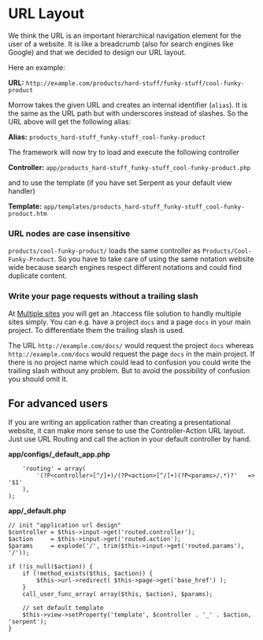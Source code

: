 URL Layout
==========

We think the URL is an important hierarchical navigation element for the user of a website.
It is like a breadcrumb (also for search engines like Google) and that we decided to design our URL layout.

Here an example:

**URL:** `http://example.com/products/hard-stuff/funky-stuff/cool-funky-product`

Morrow takes the given URL and creates an internal identifier (`alias`).
It is the same as the URL path but with underscores instead of slashes. So the URL above will get the following alias:

**Alias:** `products_hard-stuff_funky-stuff_cool-funky-product`

The framework will now try to load and execute the following controller

**Controller:** `app/products_hard-stuff_funky-stuff_cool-funky-product.php`

and to use the template (if you have set Serpent as your default view handler)

**Template:** `app/templates/products_hard-stuff_funky-stuff_cool-funky-product.htm`


### URL nodes are case insensitive

`products/cool-funky-product/` loads the same controller as `Products/Cool-Funky-Product`.
So you have to take care of using the same notation website wide because search engines respect different notations and could find duplicate content.


### Write your page requests without a trailing slash

At [Multiple sites](page/multiplesites) you will get an .htaccess file solution to handly multiple sites simply. You can e.g. have a project `docs` and a page `docs` in your main project.
To differentiate them the trailing slash is used.

The URL `http://example.com/docs/` would request the project `docs` whereas `http://example.com/docs` would request the page `docs` in the main project.
If there is no project name which could lead to confusion you could write the trailing slash without any problem. But to avoid the possibility of confusion you should omit it.


For advanced users
------------------

If you are writing an application rather than creating a presentational website, it can make more sense to use the Controller-Action URL layout.
Just use URL Routing and call the action in your default controller by hand.

**app/configs/\_default\_app.php**
~~~{.php}
	'routing' = array(
		'(?P<controller>[^/]+)/(?P<action>[^/]+)(?P<params>/.*)?'	=> '$1'
	),
);
~~~

**app/\_default.php**
~~~{.php}
// init "application url design"
$controller = $this->input->get('routed.controller');
$action     = $this->input->get('routed.action');
$params     = explode('/', trim($this->input->get('routed.params'), '/'));

if (!is_null($action)) {
    if (!method_exists($this, $action)) {
        $this->url->redirect( $this->page->get('base_href') );
    }
    call_user_func_array( array($this, $action), $params);

    // set default template
    $this->view->setProperty('template', $controller . '_' . $action, 'serpent');
}
~~~
